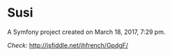 Susi
====

A Symfony project created on March 18, 2017, 7:29 pm.

*Check:* http://jsfiddle.net/jhfrench/GpdgF/
